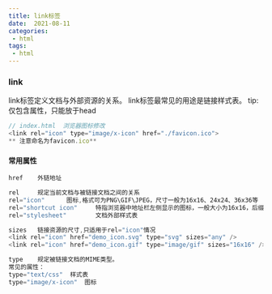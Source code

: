 ```yaml
---
title: link标签
date:  2021-08-11
categories:
 - html
tags:
 - html
---
```


### link
link标签定义文档与外部资源的关系。 
link标签最常见的用途是链接样式表。
tip: 仅包含属性，只能放于head

```javascript
// index.html  浏览器图标修改
<link rel="icon" type="image/x-icon" href="./favicon.ico">
** 注意命名为favicon.ico**
```
#### 常用属性

```javascript
href    外链地址

rel		规定当前文档与被链接文档之间的关系
rel="icon"		图标,格式可为PNG\GIF\JPEG，尺寸一般为16x16、24x24、36x36等
rel="shortcut icon" 	特指浏览器中地址栏左侧显示的图标，一般大小为16x16，后缀名为.ico
rel="stylesheet"		文档外部样式表

sizes	链接资源的尺寸,只适用于rel="icon"情况
<link rel="icon" href="demo_icon.svg" type="svg" sizes="any" />
<link rel="icon" href="demo_icon.gif" type="image/gif" sizes="16x16" />

type	规定被链接文档的MIME类型。
常见的属性：
type="text/css"	 样式表
type="image/x-icon"	 图标
```
